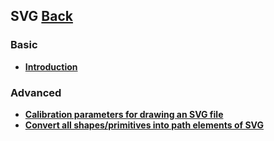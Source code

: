 ## SVG [Back](./../webgl.md)

### Basic

- [**Introduction**](./introduction/introduction.md)

### Advanced

- [**Calibration parameters for drawing an SVG file**](./calibration_parameters/calibration_parameters.md)
- [**Convert all shapes/primitives into path elements of SVG**](./convert_shapes_to_path/convert_shapes_to_path.md)